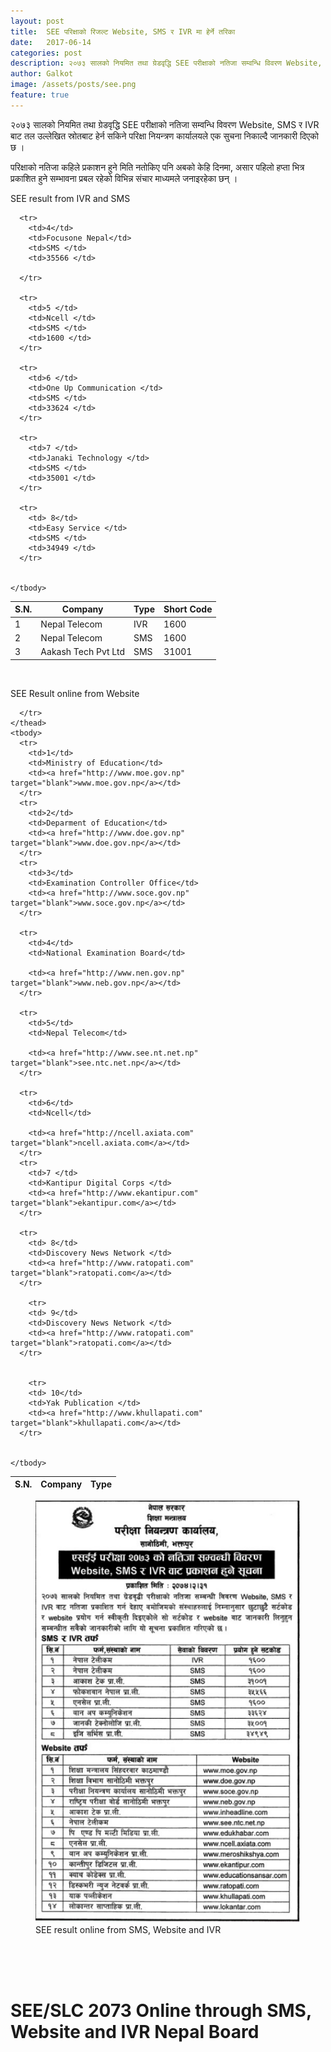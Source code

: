 ```yaml
---
layout: post
title:  SEE परिक्षाको रिजल्ट Website, SMS र IVR मा हेर्ने तरिका 
date:   2017-06-14
categories: post
description: २०७३ सालको नियमित तथा ग्रेडवृद्धि SEE परीक्षाको नतिजा सम्वन्धि विवरण Website, SMS र IVR बाट तल उल्लेखित स्रोतबाट हेर्न सकिने परिक्षा नियन्त्रण कार्यालयले एक सुचना निकाल्दै जानकारी दिएको छ । SEE result 2073 Nepal Board SLC exam online website sms ivr
author: Galkot
image: /assets/posts/see.png
feature: true
---
```


२०७३ सालको नियमित तथा ग्रेडवृद्धि SEE परीक्षाको नतिजा सम्वन्धि विवरण Website, SMS र IVR बाट तल उल्लेखित स्रोतबाट हेर्न सकिने परिक्षा नियन्त्रण कार्यालयले एक सुचना निकाल्दै जानकारी दिएको छ । 


परिक्षाको नतिजा कहिले प्रकाशन हुने मिति नतोकिए पनि अबको केहि दिनमा, असार पहिलो हप्ता भित्र  प्रकाशित हुने सम्भावना प्रबल रहेको विभिन्न संचार माध्यमले जनाइरहेका छन् ।
<br>


SEE result from IVR and SMS


<table class="table table-hover">
    <thead>
      <tr>
        <th>S.N.</th>
        <th>Company</th>
        <th>Type</th>
        <th>Short Code</th>
      </tr>
    </thead>
    <tbody>
      <tr>
        <td>1</td>
        <td>Nepal Telecom</td>
        <td>IVR</td>
        <td>1600</td>
      </tr>
      <tr>
        <td>2</td>
        <td>Nepal Telecom</td>
        <td>SMS</td>
        <td> 1600</td>
      </tr>
      <tr>
        <td>3</td>
        <td>Aakash Tech Pvt Ltd</td>
        <td>SMS</td>
        <td>31001</td>
      </tr>

      <tr>
      	<td>4</td>
      	<td>Focusone Nepal</td>
      	<td>SMS </td>
      	<td>35566 </td>
      	
      </tr>

      <tr>
      	<td>5 </td>
      	<td>Ncell </td>
      	<td>SMS </td>
      	<td>1600 </td>
      </tr>

      <tr>
      	<td>6 </td>
      	<td>One Up Communication </td>
      	<td>SMS </td>
      	<td>33624 </td>
      </tr>

      <tr>
      	<td>7 </td>
      	<td>Janaki Technology </td>
      	<td>SMS </td>
      	<td>35001 </td>
      </tr>

      <tr>
      	<td> 8</td>
      	<td>Easy Service </td>
      	<td>SMS </td>
      	<td>34949 </td>
      </tr>


    </tbody>
  </table>
<br>

SEE Result online from Website

<table class="table table-hover">
    <thead>
      <tr>
        <th>S.N.</th>
        <th>Company</th>
        <th>Type</th>
        
      </tr>
    </thead>
    <tbody>
      <tr>
        <td>1</td>
        <td>Ministry of Education</td>
        <td><a href="http://www.moe.gov.np" target="blank">www.moe.gov.np</a></td>
      </tr>
      <tr>
        <td>2</td>
        <td>Deparment of Education</td>
        <td><a href="http://www.doe.gov.np" target="blank">www.doe.gov.np</a></td>
      </tr>
      <tr>
        <td>3</td>
        <td>Examination Controller Office</td>
        <td><a href="http://www.soce.gov.np" target="blank">www.soce.gov.np</a></td>
      </tr>

      <tr>
      	<td>4</td>
      	<td>National Examination Board</td>
      	
        <td><a href="http://www.nen.gov.np" target="blank">www.neb.gov.np</a></td>
      </tr>

      <tr>
      	<td>5</td>
      	<td>Nepal Telecom</td>
      	
        <td><a href="http://www.see.nt.net.np" target="blank">see.ntc.net.np</a></td>
      </tr>

      <tr>
      	<td>6</td>
      	<td>Ncell</td>
      	
        <td><a href="http://ncell.axiata.com" target="blank">ncell.axiata.com</a></td>
      </tr>
      <tr>
      	<td>7 </td>
      	<td>Kantipur Digital Corps </td>
      	<td><a href="http://www.ekantipur.com" target="blank">ekantipur.com</a></td>
      </tr>

      <tr>
      	<td> 8</td>
      	<td>Discovery News Network </td>
      	<td><a href="http://www.ratopati.com" target="blank">ratopati.com</a></td>
      </tr>

        <tr>
      	<td> 9</td>
      	<td>Discovery News Network </td>
      	<td><a href="http://www.ratopati.com" target="blank">ratopati.com</a></td>
      </tr>


        <tr>
      	<td> 10</td>
      	<td>Yak Publication </td>
      	<td><a href="http://www.khullapati.com" target="blank">khullapati.com</a></td>
      </tr>


    </tbody>
  </table>


<figure><img src="/assets/posts/see.png" alt="SEE result online from SMS, Website and IVR"><figcaption>SEE result online from SMS, Website and IVR</figcaption></figure>
<br>
<br><br>
<h1>
SEE/SLC 2073 Online through SMS, Website and IVR Nepal Board</h1> 